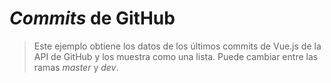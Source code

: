 # _Commits_ de GitHub

> Este ejemplo obtiene los datos de los últimos commits de Vue.js de la API de GitHub y los muestra como una lista. Puede cambiar entre las ramas _master_ y _dev_.

<common-codepen-snippet title="Commits de Vue 3" slug="RwaWmzY" tab="js,result" />
